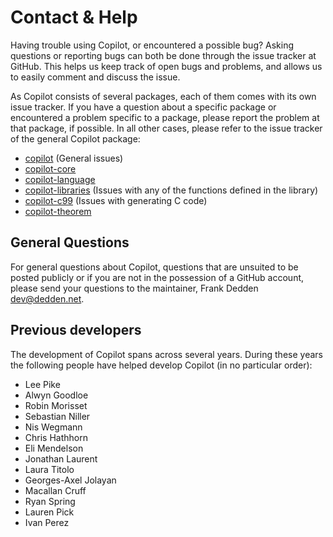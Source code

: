 # Contact & Help
Having trouble using Copilot, or encountered a possible bug? Asking questions
or reporting bugs can both be done through the issue tracker at GitHub. This
helps us keep track of open bugs and problems, and allows us to easily comment
and discuss the issue.

As Copilot consists of several packages, each of them comes with its own issue
tracker. If you have a question about a specific package or encountered a
problem specific to a package, please report the problem at that package, if
possible. In all other cases, please refer to the issue tracker of the general
Copilot package:

* [copilot](https://github.com/Copilot-Language/Copilot/issues) (General issues)
* [copilot-core](https://github.com/Copilot-Language/copilot-core/issues)
* [copilot-language](https://github.com/Copilot-Language/copilot-language/issues)
* [copilot-libraries](https://github.com/Copilot-Language/copilot-libraries/issues)
  (Issues with any of the functions defined in the library)
* [copilot-c99](https://github.com/Copilot-Language/copilot-c99/issues) (Issues
  with generating C code)
* [copilot-theorem](https://github.com/Copilot-Language/copilot-theorem/issues)


## General Questions
For general questions about Copilot, questions that are unsuited to be posted
publicly or if you are not in the possession of a GitHub account, please send
your questions to the maintainer, Frank Dedden
[dev@dedden.net](mailto://dev@dedden.net).


## Previous developers
The development of Copilot spans across several years. During these years
the following people have helped develop Copilot (in no particular order):

* Lee Pike
* Alwyn Goodloe
* Robin Morisset
* Sebastian Niller
* Nis Wegmann
* Chris Hathhorn
* Eli Mendelson
* Jonathan Laurent
* Laura Titolo
* Georges-Axel Jolayan
* Macallan Cruff
* Ryan Spring
* Lauren Pick
* Ivan Perez
